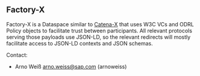 ## Factory-X

Factory-X is a Dataspace similar to [Catena-X](../catenax/README.md) that uses W3C VCs and ODRL Policy objects to
facilitate trust between participants. All relevant protocols serving those payloads use JSON-LD, so the relevant
redirects will mostly facilitate access to JSON-LD contexts and JSON schemas.

Contact:

- Arno Weiß <arno.weiss@sap.com> (arnoweiss)
